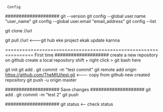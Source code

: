      Config
####################
git --version
git config --global user.name "user_name"
git config --global user.email "email_address"
git config --list

git clone //url

git pull //url 	<---git hub eke project ekak update karnna

================================================================
     First time
####################
create a new repository on github
create a local repository 
shift + right click > git bash here

git init
git add .
git commit -m "test commit"
git remote add origin https://github.com/TheMIU/test.git  <--- copy from github new created repository
git push -u origin master

####################
    Save changes 
####################
git add .
git commit -m "test 2"
git push

####################
git status <-- check status
